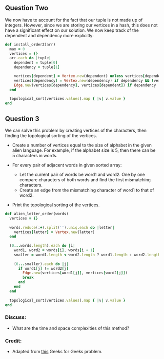 ## Question Two
We now have to account for the fact that our tuple is not made up of integers. However, since we are storing our vertices in a hash, this does not have a significant effect on our solution. We now keep track of the dependent and dependency more explicitly:

```ruby
def install_order2(arr)
  max = 0
  vertices = {}
  arr.each do |tuple|
    dependent = tuple[0]
    dependency = tuple[1]

    vertices[dependent] = Vertex.new(dependent) unless vertices[dependent]
    vertices[dependency] = Vertex.new(dependency) if dependency && !vertices[dependency]
    Edge.new(vertices[dependency], vertices[dependent]) if dependency
  end
  
  topological_sort(vertices.values).map { |v| v.value }
end
```
## Question 3

We can solve this problem by creating vertices of the characters, then finding the topological sorting of the vertices.

* Create a number of vertices equal to the size of alphabet in the given alien language. For example, if the alphabet size is 5, then there can be 5 characters in words. 

* For every pair of adjacent words in given sorted array:
  * Let the current pair of words be word1 and word2. One by one compare characters of both words and find the first mismatching characters.
  * Create an edge from the mismatching character of word1 to that of word2.
* Print the topological sorting of the vertices.

```ruby
def alien_letter_order(words)
  vertices = {}
  
  words.reduce(:+).split('').uniq.each do |letter|
    vertices[letter] = Vertex.new(letter)
  end
  
  (0...words.length).each do |i|
    word1, word2 = words[i], words[i + 1]
    smaller = word1.length < word2.length ? word1.length : word2.length
    
    (0...smaller).each do |j|
      if word1[j] != word2[j]
        Edge.new(vertices[word1[j]], vertices[word2[j]])
        break
      end
    end
  end
  
  topological_sort(vertices.values).map { |v| v.value }
end
```

### Discuss:
* What are the time and space complexities of this method?

### Credit:
* Adapted from [this](https://www.geeksforgeeks.org/given-sorted-dictionary-find-precedence-characters/) Geeks for Geeks problem.
